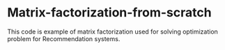 # Matrix-factorization-from-scratch
This code is example of matrix factorization used for solving optimization  problem for Recommendation systems.
